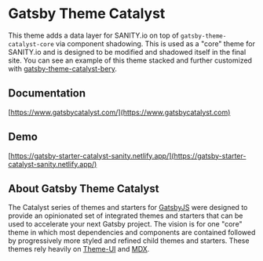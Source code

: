 # Gatsby Theme Catalyst

This theme adds a data layer for SANITY.io on top of `gatsby-theme-catalyst-core` via component shadowing. This is used as a "core" theme for SANITY.io and is designed to be modified and shadowed itself in the final site. You can see an example of this theme stacked and further customized with [gatsby-theme-catalyst-bery](https://gatsby-starter-catalyst-bery.netlify.app/).

## Documentation

[https://www.gatsbycatalyst.com/](https://www.gatsbycatalyst.com)

## Demo

[https://gatsby-starter-catalyst-sanity.netlify.app/](https://gatsby-starter-catalyst-sanity.netlify.app/)

## About Gatsby Theme Catalyst

The Catalyst series of themes and starters for [GatsbyJS](https://www.gatsbyjs.org/) were designed to provide an opinionated set of integrated themes and starters that can be used to accelerate your next Gatsby project. The vision is for one "core" theme in which most dependencies and components are contained followed by progressively more styled and refined child themes and starters. These themes rely heavily on [Theme-UI](https://theme-ui.com/) and [MDX](https://mdxjs.com/getting-started/gatsby/).

